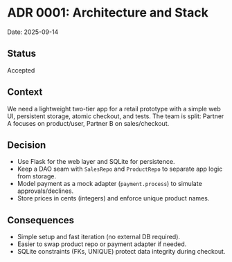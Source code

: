 # ADR 0001: Architecture and Stack

Date: 2025-09-14

## Status
Accepted

## Context
We need a lightweight two-tier app for a retail prototype with a simple web UI, persistent storage, atomic checkout, and tests. The team is split: Partner A focuses on product/user, Partner B on sales/checkout.

## Decision
- Use Flask for the web layer and SQLite for persistence.
- Keep a DAO seam with `SalesRepo` and `ProductRepo` to separate app logic from storage.
- Model payment as a mock adapter (`payment.process`) to simulate approvals/declines.
- Store prices in cents (integers) and enforce unique product names.

## Consequences
- Simple setup and fast iteration (no external DB required).
- Easier to swap product repo or payment adapter if needed.
- SQLite constraints (FKs, UNIQUE) protect data integrity during checkout.

